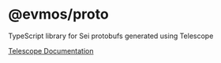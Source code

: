 # @evmos/proto
TypeScript library for Sei protobufs generated using Telescope

[Telescope Documentation](https://github.com/osmosis-labs/telescope)